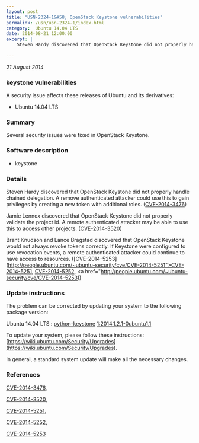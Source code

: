 ```yaml
---
layout: post
title: "USN-2324-1&#58; OpenStack Keystone vulnerabilities"
permalink: /usn/usn-2324-1/index.html
category:  Ubuntu 14.04 LTS
date: 2014-08-21 12:00:00
excerpt: |
    Steven Hardy discovered that OpenStack Keystone did not properly handle chained delegation. A remove authenticated attacker could use this to gain privileges by creating a new token with additional roles. ([CVE-2014-3476](http://people.ubuntu.com/~ubuntu-security/cve/CVE-2014-3476))
    
--- 
```

 
 

*21 August 2014*

### keystone vulnerabilities

A security issue affects these releases of Ubuntu and its derivatives:

* Ubuntu 14.04 LTS

### Summary

Several security issues were fixed in OpenStack Keystone. 

### Software description

* keystone 

### Details

Steven Hardy discovered that OpenStack Keystone did not properly handle chained delegation. A remove authenticated attacker could use this to gain privileges by creating a new token with additional roles. ([CVE-2014-3476](http://people.ubuntu.com/~ubuntu-security/cve/CVE-2014-3476))

Jamie Lennox discovered that OpenStack Keystone did not properly validate the project id. A remote authenticated attacker may be able to use this to access other projects. ([CVE-2014-3520](http://people.ubuntu.com/~ubuntu-security/cve/CVE-2014-3520))

Brant Knudson and Lance Bragstad discovered that OpenStack Keystone would not always revoke tokens correctly. If Keystone were configured to use revocation events, a remote authenticated attacker could continue to have access to resources. ([CVE-2014-5253](http://people.ubuntu.com/~ubuntu-security/cve/CVE-2014-5251">CVE-2014-5251</a>, <a href="http://people.ubuntu.com/~ubuntu-security/cve/CVE-2014-5252">CVE-2014-5252</a>, <a href="http://people.ubuntu.com/~ubuntu-security/cve/CVE-2014-5253)) 

### Update instructions

The problem can be corrected by updating your system to the following package version:

Ubuntu 14.04 LTS
 : [python-keystone](https://launchpad.net/ubuntu/+source/keystone) <span> [1:2014.1.2.1-0ubuntu1.1](https://launchpad.net/ubuntu/+source/keystone/1:2014.1.2.1-0ubuntu1.1) </span> 

To update your system, please follow these instructions: [https://wiki.ubuntu.com/Security/Upgrades](https://wiki.ubuntu.com/Security/Upgrades).

In general, a standard system update will make all the necessary changes. 

### References

 
 [CVE-2014-3476](http://people.ubuntu.com/~ubuntu-security/cve/CVE-2014-3476), 

 [CVE-2014-3520](http://people.ubuntu.com/~ubuntu-security/cve/CVE-2014-3520), 

 [CVE-2014-5251](http://people.ubuntu.com/~ubuntu-security/cve/CVE-2014-5251), 

 [CVE-2014-5252](http://people.ubuntu.com/~ubuntu-security/cve/CVE-2014-5252), 

 [CVE-2014-5253](http://people.ubuntu.com/~ubuntu-security/cve/CVE-2014-5253)
 

